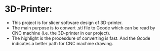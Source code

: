 # 3D-Printer:
  - This project is for slicer software design of 3D-printer. 
  - The main purpose is to convert .stl file to Gcode which can be read by CNC machine (i.e. the 3D-printer in our project).
  - The highlight is the procesdure of converting is fast. And the Gcode indicates a better path for CNC machine drawing.
